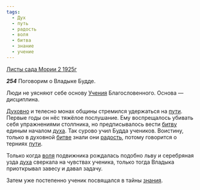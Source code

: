 ```yaml
---
tags:
  - Дух
  - путь
  - радость
  - воля
  - битва
  - знание
  - учение
---
```


[Листы сада Мории 2 1925г](https://127.0.0.1:4002/agni/1925)

___254___
Поговорим о Владыке Будде.   

Люди не уясняют себе основу [Учения](../../../tags/#учение) Благословенного. Основа — дисциплина.   

[Духовно](../../../tags/#Дух) и телесно монах общины стремился удержаться на [пути](../../../tags/#путь). Первые годы он нёс тяжёлое послушание. Ему воспрещалось убивать себя упражнениями столпника, но предписывалось вести [битву](../../../tags/#битва) единым началом [духа](../../../tags/#Дух). Так сурово учил Будда учеников. Воистину, только в духовной [битве](../../../tags/#битва) знали они [радость](../../../tags/#радость), потому говорится о терниях [пути](../../../tags/#путь).   

Только когда [воля](../../../tags/#воля) подвижника рождалась подобно льву и серебряная узда [духа](../../../tags/#Дух) сверкала на чувствах ученика, только тогда Владыка приоткрывал завесу и давал задачу.   

Затем уже постепенно ученик посвящался в тайны [знания](../../../tags/#знание).   

